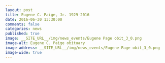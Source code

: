 ```yaml
---
layout: post
title: Eugene C. Paige, Jr. 1929-2016
date: 2016-06-30 13:30:00
comments: false
categories: news
published: true
image: __SITE_URL__/img/news_events/Eugene Page obit_3_0.png
image-alt: Eugene C. Paige obituary
image-address: __SITE_URL__/img/news_events/Eugene Page obit_3_0.png
image-wide: true
---
```

